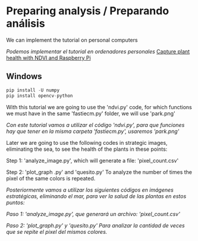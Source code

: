 # Preparing analysis / Preparando análisis

We can implement the tutorial on personal computers

*Podemos implementar el tutorial en ordenadores personales*
[Capture plant health with NDVI and Raspberry Pi](https://projects.raspberrypi.org/en/projects/astropi-ndvi)

## Windows
```python
pip install -U numpy
pip install opencv-python
```
With this tutorial we are going to use the 'ndvi.py' code, for which functions we must have in the same 'fastiecm.py' folder, we will use 'park.png'

*Con este tutorial vamos a utilizar el código 'ndvi.py', para que funciones hay que tener en la misma carpeta 'fastiecm.py', usaremos 'park.png'*

Later we are going to use the following codes in strategic images, eliminating the sea, to see the health of the plants in these points: 

 Step 1: 'analyze_image.py', which will generate a file: 'pixel_count.csv' 

 Step 2: 'plot_graph .py' and 'quesito.py' To analyze the number of times the pixel of the same colors is repeated.

*Posteriormente vamos a utilizar los siguientes códigos en imágenes estratégicas, eliminando el mar, para ver la salud de las plantas en estos puntos:*

 *Paso 1: 'analyze_image.py', que generará un archivo: 'pixel_count.csv'*

 *Paso 2: 'plot_graph.py' y 'quesito.py' Para analizar la cantidad de veces que se repite el pixel del mismos colores.*


